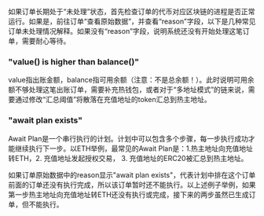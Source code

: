 如果订单长期处于“未处理”状态，首先检查订单的代币对应区块链的进程是否正常运行。如果是，前往订单“查看原始数据”，并查看“reason”字段，以下是几种常见订单未处理情况解释。如果没有“reason”字段，说明系统还没有开始处理这笔订单，需要耐心等待。

### "value() is higher than balance()"
value指出账金额，balance指可用余额（注意：不是总余额！）。此时说明可用余额不够处理这笔出账订单，需要补充热钱包，或者对于“多地址模式”的链来说，需要通过修改“汇总阈值”将散落在充值地址的token汇总到热主地址。

### "await plan exists"
Await Plan是一个串行执行的计划。计划中可以包含多个步骤，每一步执行成功才能继续执行下一步。以ETH举例，最常见的Await Plan是：1.热主地址向充值地址转ETH，2. 充值地址发起授权交易， 3. 充值地址的ERC20被汇总到热主地址。

如果订单原始数据中的reason显示"await plan exists"，代表计划中排在这个订单前面的订单还没有执行完成，所以该订单暂时还不能执行。以上述例子举例，如果第一步热主地址向充值地址转ETH还没有执行或完成，接下来的两步虽然已生成订单，但不能执行。



